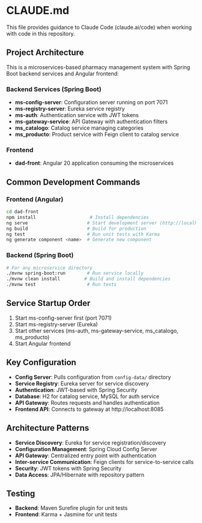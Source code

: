 # CLAUDE.md

This file provides guidance to Claude Code (claude.ai/code) when working with code in this repository.

## Project Architecture

This is a microservices-based pharmacy management system with Spring Boot backend services and Angular frontend:

### Backend Services (Spring Boot)
- **ms-config-server**: Configuration server running on port 7071
- **ms-registry-server**: Eureka service registry
- **ms-auth**: Authentication service with JWT tokens
- **ms-gateway-service**: API Gateway with authentication filters
- **ms_catalogo**: Catalog service managing categories
- **ms_producto**: Product service with Feign client to catalog service

### Frontend
- **dad-front**: Angular 20 application consuming the microservices

## Common Development Commands

### Frontend (Angular)
```bash
cd dad-front
npm install                    # Install dependencies
ng serve                      # Start development server (http://localhost:4200)
ng build                      # Build for production
ng test                       # Run unit tests with Karma
ng generate component <name>  # Generate new component
```

### Backend (Spring Boot)
```bash
# For any microservice directory
./mvnw spring-boot:run        # Run service locally
./mvnw clean install         # Build and install dependencies
./mvnw test                   # Run tests
```

## Service Startup Order

1. Start ms-config-server first (port 7071)
2. Start ms-registry-server (Eureka)
3. Start other services (ms-auth, ms-gateway-service, ms_catalogo, ms_producto)
4. Start Angular frontend

## Key Configuration

- **Config Server**: Pulls configuration from `config-data/` directory
- **Service Registry**: Eureka server for service discovery
- **Authentication**: JWT-based with Spring Security
- **Database**: H2 for catalog service, MySQL for auth service
- **API Gateway**: Routes requests and handles authentication
- **Frontend API**: Connects to gateway at http://localhost:8085

## Architecture Patterns

- **Service Discovery**: Eureka for service registration/discovery
- **Configuration Management**: Spring Cloud Config Server
- **API Gateway**: Centralized entry point with authentication
- **Inter-service Communication**: Feign clients for service-to-service calls
- **Security**: JWT tokens with Spring Security
- **Data Access**: JPA/Hibernate with repository pattern

## Testing

- **Backend**: Maven Surefire plugin for unit tests
- **Frontend**: Karma + Jasmine for unit tests
